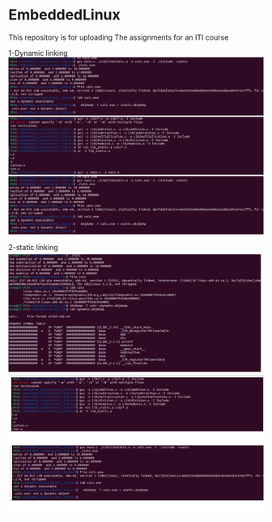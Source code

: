 # EmbeddedLinux
This repository is for uploading  The assignments for an ITI course

1-Dynamic linking
![Screenshot 1](Embedded_Linux/screenshots/Screenshot1.png)
![Screenshot 2](Embedded_Linux/screenshots/Screenshot2.png)
![Screenshot 3](Embedded_Linux/screenshots/Screenshot1.png)

2-static linking
![Screenshot 4](Embedded_Linux/screenshots/Screenshot4.png)
![Screenshot 5](Embedded_Linux/screenshots/Screenshot5.png)

